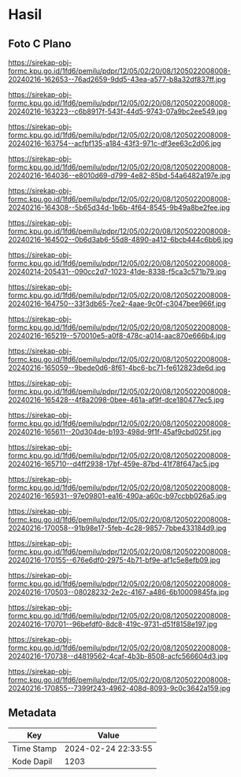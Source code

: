 # Hasil

## Foto C Plano

https://sirekap-obj-formc.kpu.go.id/1fd6/pemilu/pdpr/12/05/02/20/08/1205022008008-20240216-162653--76ad2659-9dd5-43ea-a577-b8a32df837ff.jpg

https://sirekap-obj-formc.kpu.go.id/1fd6/pemilu/pdpr/12/05/02/20/08/1205022008008-20240216-163223--c6b8917f-543f-44d5-9743-07a9bc2ee549.jpg

https://sirekap-obj-formc.kpu.go.id/1fd6/pemilu/pdpr/12/05/02/20/08/1205022008008-20240216-163754--acfbf135-a184-43f3-971c-df3ee63c2d06.jpg

https://sirekap-obj-formc.kpu.go.id/1fd6/pemilu/pdpr/12/05/02/20/08/1205022008008-20240216-164036--e8010d69-d799-4e82-85bd-54a6482a197e.jpg

https://sirekap-obj-formc.kpu.go.id/1fd6/pemilu/pdpr/12/05/02/20/08/1205022008008-20240216-164308--5b65d34d-1b6b-4f64-8545-9b49a8be2fee.jpg

https://sirekap-obj-formc.kpu.go.id/1fd6/pemilu/pdpr/12/05/02/20/08/1205022008008-20240216-164502--0b6d3ab6-55d8-4890-a412-6bcb444c6bb6.jpg

https://sirekap-obj-formc.kpu.go.id/1fd6/pemilu/pdpr/12/05/02/20/08/1205022008008-20240214-205431--090cc2d7-1023-41de-8338-f5ca3c571b79.jpg

https://sirekap-obj-formc.kpu.go.id/1fd6/pemilu/pdpr/12/05/02/20/08/1205022008008-20240216-164750--33f3db65-7ce2-4aae-9c0f-c3047bee966f.jpg

https://sirekap-obj-formc.kpu.go.id/1fd6/pemilu/pdpr/12/05/02/20/08/1205022008008-20240216-165219--570010e5-a0f8-478c-a014-aac870e666b4.jpg

https://sirekap-obj-formc.kpu.go.id/1fd6/pemilu/pdpr/12/05/02/20/08/1205022008008-20240216-165059--9bede0d6-8f61-4bc6-bc71-fe612823de6d.jpg

https://sirekap-obj-formc.kpu.go.id/1fd6/pemilu/pdpr/12/05/02/20/08/1205022008008-20240216-165428--4f8a2098-0bee-461a-af9f-dce180477ec5.jpg

https://sirekap-obj-formc.kpu.go.id/1fd6/pemilu/pdpr/12/05/02/20/08/1205022008008-20240216-165611--20d304de-b193-498d-9f1f-45af9cbd025f.jpg

https://sirekap-obj-formc.kpu.go.id/1fd6/pemilu/pdpr/12/05/02/20/08/1205022008008-20240216-165710--d4ff2938-17bf-459e-87bd-41f78f647ac5.jpg

https://sirekap-obj-formc.kpu.go.id/1fd6/pemilu/pdpr/12/05/02/20/08/1205022008008-20240216-165931--97e09801-ea16-490a-a60c-b97ccbb026a5.jpg

https://sirekap-obj-formc.kpu.go.id/1fd6/pemilu/pdpr/12/05/02/20/08/1205022008008-20240216-170058--91b98e17-5feb-4c28-9857-7bbe433184d9.jpg

https://sirekap-obj-formc.kpu.go.id/1fd6/pemilu/pdpr/12/05/02/20/08/1205022008008-20240216-170155--676e6df0-2975-4b71-bf9e-af1c5e8efb09.jpg

https://sirekap-obj-formc.kpu.go.id/1fd6/pemilu/pdpr/12/05/02/20/08/1205022008008-20240216-170503--08028232-2e2c-4167-a486-6b10009845fa.jpg

https://sirekap-obj-formc.kpu.go.id/1fd6/pemilu/pdpr/12/05/02/20/08/1205022008008-20240216-170701--96befdf0-8dc8-419c-9731-d51f8158e197.jpg

https://sirekap-obj-formc.kpu.go.id/1fd6/pemilu/pdpr/12/05/02/20/08/1205022008008-20240216-170738--d4819562-4caf-4b3b-8508-acfc566604d3.jpg

https://sirekap-obj-formc.kpu.go.id/1fd6/pemilu/pdpr/12/05/02/20/08/1205022008008-20240216-170855--7399f243-4962-408d-8093-9c0c3642a159.jpg


## Metadata

| Key        | Value               |
| ---------- | ------------------- |
| Time Stamp | 2024-02-24 22:33:55 |
| Kode Dapil | 1203                |



